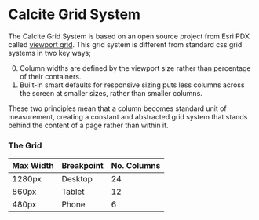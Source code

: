 <h1 class="leader-0">Calcite Grid System</h1>

The Calcite Grid System is based on an open source project from Esri PDX called [viewport grid](http://esripdx.github.io/viewport-grid/). This grid system is different from standard css grid systems in two key ways;

00. Column widths are defined by the viewport size rather than percentage of their containers.
00. Built-in smart defaults for responsive sizing puts less columns across the screen at smaller sizes, rather than smaller columns.

These two principles mean that a column becomes standard unit of measurement, creating a constant and abstracted grid system that stands behind the content of a page rather than within it.

### The Grid
| Max Width | Breakpoint | No. Columns |
| --------- | ---------- | ----------- |
| 1280px    | Desktop    | 24          |
| 860px     | Tablet     | 12          |
| 480px     | Phone      | 6           |
